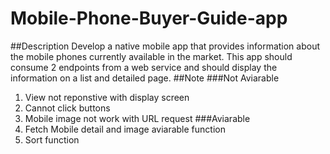 # Mobile-Phone-Buyer-Guide-app
##Description
Develop a native mobile app that provides information about the mobile phones currently available in the market. 
This app should consume 2 endpoints from a web service and should display the information on a list and detailed page.
##Note
###Not Aviarable
1. View not reponstive with display screen
2. Cannot click buttons
3. Mobile image not work with URL request
###Aviarable
1. Fetch Mobile detail and image aviarable function
2. Sort function
